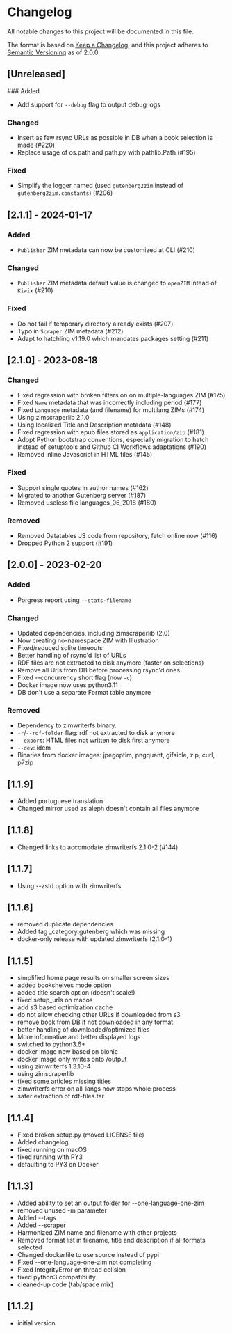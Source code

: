 # Changelog

All notable changes to this project will be documented in this file.

The format is based on [Keep a Changelog](https://keepachangelog.com/en/1.0.0/),
and this project adheres to [Semantic Versioning](https://semver.org/spec/v2.0.0.html)
as of 2.0.0.

## [Unreleased]

### Added

- Add support for `--debug` flag to output debug logs

### Changed

- Insert as few rsync URLs as possible in DB when a book selection is made (#220)
- Replace usage of os.path and path.py with pathlib.Path (#195)

### Fixed

- Simplify the logger named (used `gutenberg2zim` instead of `gutenberg2zim.constants`) (#206)

## [2.1.1] - 2024-01-17

### Added

- `Publisher` ZIM metadata can now be customized at CLI (#210)

### Changed

- `Publisher` ZIM metadata default value is changed to `openZIM` intead of `Kiwix` (#210)

### Fixed

- Do not fail if temporary directory already exists (#207)
- Typo in `Scraper` ZIM metadata (#212)
- Adapt to hatchling v1.19.0 which mandates packages setting (#211)

## [2.1.0] - 2023-08-18

### Changed

- Fixed regression with broken filters on on multiple-languages ZIM (#175)
- Fixed `Name` metadata that was incorrectly including period (#177)
- Fixed `Language` metadata (and filename) for multilang ZIMs (#174)
- Using zimscraperlib 2.1.0
- Using localized Title and Description metadata (#148)
- Fixed regression with epub files stored as `application/zip` (#181)
- Adopt Python bootstrap conventions, especially migration to hatch instead of setuptools and Github CI Workflows adaptations (#190)
- Removed inline Javascript in HTML files (#145)

### Fixed

- Support single quotes in author names (#162)
- Migrated to another Gutenberg server (#187)
- Removed useless file languages_06_2018 (#180)

### Removed

- Removed Datatables JS code from repository, fetch online now (#116)
- Dropped Python 2 support (#191)

## [2.0.0] - 2023-02-20

### Added

- Porgress report using `--stats-filename`

### Changed

- Updated dependencies, including zimscraperlib (2.0)
- Now creating no-namespace ZIM with Illustration
- Fixed/reduced sqlite timeouts
- Better handling of rsync'd list of URLs
- RDF files are not extracted to disk anymore (faster on selections)
- Remove all Urls from DB before processing rsync'd ones
- Fixed --concurrency short flag (now `-c`)
- Docker image now uses python3.11
- DB don't use a separate Format table anymore

### Removed

- Dependency to zimwriterfs binary.
- `-r`/`--rdf-folder` flag: rdf not extracted to disk anymore
- `--export`: HTML files not written to disk first anymore
- `--dev`: idem
- Binaries from docker images: jpegoptim, pngquant, gifsicle, zip, curl, p7zip

## [1.1.9]

- Added portuguese translation
- Changed mirror used as aleph doesn't contain all files anymore

## [1.1.8]

- Changed links to accomodate zimwriterfs 2.1.0-2 (#144)

## [1.1.7]

- Using --zstd option with zimwriterfs

## [1.1.6]

- removed duplicate dependencies
- Added tag \_category:gutenberg which was missing
- docker-only release with updated zimwriterfs (2.1.0-1)

## [1.1.5]

- simplified home page results on smaller screen sizes
- added bookshelves mode option
- added title search option (doesn't scale!)
- fixed setup_urls on macos
- add s3 based optimization cache
- do not allow checking other URLs if downloaded from s3
- remove book from DB if not downloaded in any format
- better handling of downloaded/optimized files
- More informative and better displayed logs
- switched to python3.6+
- docker image now based on bionic
- docker image only writes onto /output
- using zimwriterfs 1.3.10-4
- using zimscraperlib
- fixed some articles missing titles
- zimwriterfs error on all-langs now stops whole process
- safer extraction of rdf-files.tar

## [1.1.4]

- Fixed broken setup.py (moved LICENSE file)
- Added changelog
- fixed running on macOS
- fixed running with PY3
- defaulting to PY3 on Docker

## [1.1.3]

- Added ability to set an output folder for --one-language-one-zim
- removed unused -m parameter
- Added --tags
- Added --scraper
- Harmonized ZIM name and filename with other projects
- Removed format list in filename, title and description if all formats selected
- Changed dockerfile to use source instead of pypi
- Fixed --one-language-one-zim not completing
- Fixed IntegrityError on thread colision
- fixed python3 compatibility
- cleaned-up code (tab/space mix)

## [1.1.2]

- initial version
